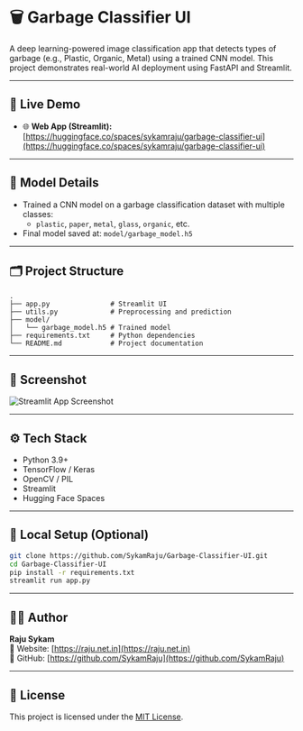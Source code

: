 # 🗑️ Garbage Classifier UI

A deep learning-powered image classification app that detects types of garbage (e.g., Plastic, Organic, Metal) using a trained CNN model. This project demonstrates real-world AI deployment using FastAPI and Streamlit.

---

## 🚀 Live Demo

- 🌐 **Web App (Streamlit):** [https://huggingface.co/spaces/sykamraju/garbage-classifier-ui](https://huggingface.co/spaces/sykamraju/garbage-classifier-ui)

---

## 🧠 Model Details

- Trained a CNN model on a garbage classification dataset with multiple classes:
  - `plastic`, `paper`, `metal`, `glass`, `organic`, etc.
- Final model saved at: `model/garbage_model.h5`

---

## 🗂️ Project Structure

```
.
├── app.py               # Streamlit UI
├── utils.py             # Preprocessing and prediction
├── model/
│   └── garbage_model.h5 # Trained model
├── requirements.txt     # Python dependencies
└── README.md            # Project documentation
```

---

## 📸 Screenshot

![Streamlit App Screenshot](https://raw.githubusercontent.com/SykamRaju/Garbage-Classifier-UI/main/screenshot.png)

---

## ⚙️ Tech Stack

- Python 3.9+
- TensorFlow / Keras
- OpenCV / PIL
- Streamlit
- Hugging Face Spaces

---

## 🧪 Local Setup (Optional)

```bash
git clone https://github.com/SykamRaju/Garbage-Classifier-UI.git
cd Garbage-Classifier-UI
pip install -r requirements.txt
streamlit run app.py
```

---

## 👨‍💻 Author

**Raju Sykam**  
🔗 Website: [https://raju.net.in](https://raju.net.in)  
🔗 GitHub: [https://github.com/SykamRaju](https://github.com/SykamRaju)

---

## 📄 License

This project is licensed under the [MIT License](LICENSE).

